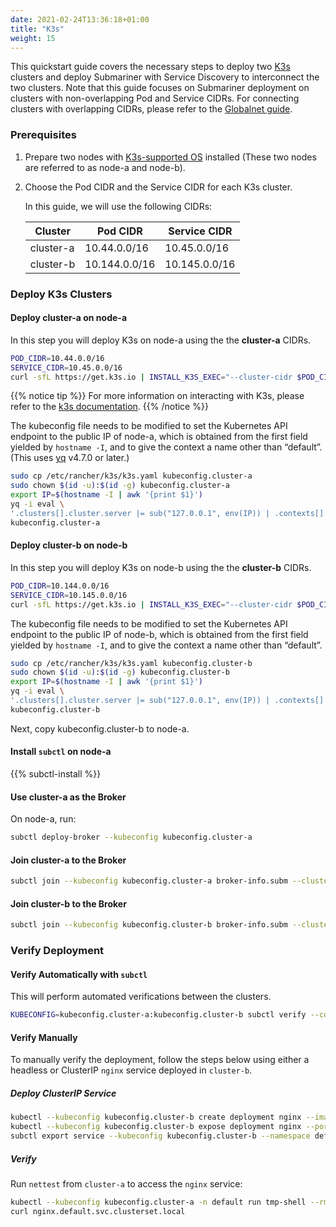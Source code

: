 ```yaml
---
date: 2021-02-24T13:36:18+01:00
title: "K3s"
weight: 15
---
```


This quickstart guide covers the necessary steps to deploy two [K3s](https://k3s.io/) clusters
and deploy Submariner with Service Discovery to interconnect the two clusters. Note that this
guide focuses on Submariner deployment on clusters with non-overlapping Pod and Service CIDRs.
For connecting clusters with overlapping CIDRs, please refer to the
[Globalnet guide](../../architecture/globalnet/).

### Prerequisites

1. Prepare two nodes with
[K3s-supported OS](https://rancher.com/docs/k3s/latest/en/installation/installation-requirements/#operating-systems)
installed (These two nodes are referred to as node-a and node-b).
2. Choose the Pod CIDR and the Service CIDR for each K3s cluster.

    In this guide, we will use the following CIDRs:

    | Cluster   | Pod CIDR     | Service CIDR |
    |-----------|--------------|--------------|
    | cluster-a |10.44.0.0/16  |10.45.0.0/16  |
    | cluster-b |10.144.0.0/16 |10.145.0.0/16 |

### Deploy K3s Clusters

#### Deploy cluster-a on node-a

In this step you will deploy K3s on node-a using the the **cluster-a** CIDRs.

```bash
POD_CIDR=10.44.0.0/16
SERVICE_CIDR=10.45.0.0/16
curl -sfL https://get.k3s.io | INSTALL_K3S_EXEC="--cluster-cidr $POD_CIDR --service-cidr $SERVICE_CIDR" sh -s -
```

{{% notice tip %}}
For more information on interacting with K3s, please refer to the [k3s documentation](https://rancher.com/docs/k3s/latest/en/quick-start/).
{{% /notice %}}

The kubeconfig file needs to be modified to set the Kubernetes API endpoint to the public IP of node-a,
which is obtained from the first field yielded by `hostname -I`, and to give the context a name other
than “default”. (This uses [yq](https://github.com/mikefarah/yq/) v4.7.0 or later.)

```bash
sudo cp /etc/rancher/k3s/k3s.yaml kubeconfig.cluster-a
sudo chown $(id -u):$(id -g) kubeconfig.cluster-a
export IP=$(hostname -I | awk '{print $1}')
yq -i eval \
'.clusters[].cluster.server |= sub("127.0.0.1", env(IP)) | .contexts[].name = "cluster-a" | .current-context = "cluster-a"' \
kubeconfig.cluster-a
```

#### Deploy cluster-b on node-b

In this step you will deploy K3s on node-b using the the **cluster-b** CIDRs.

```bash
POD_CIDR=10.144.0.0/16
SERVICE_CIDR=10.145.0.0/16
curl -sfL https://get.k3s.io | INSTALL_K3S_EXEC="--cluster-cidr $POD_CIDR --service-cidr $SERVICE_CIDR" sh -s -
```

The kubeconfig file needs to be modified to set the Kubernetes API endpoint to the public IP of node-b,
which is obtained from the first field yielded by `hostname -I`, and to give the context a name other
than “default”.

```bash
sudo cp /etc/rancher/k3s/k3s.yaml kubeconfig.cluster-b
sudo chown $(id -u):$(id -g) kubeconfig.cluster-b
export IP=$(hostname -I | awk '{print $1}')
yq -i eval \
'.clusters[].cluster.server |= sub("127.0.0.1", env(IP)) | .contexts[].name = "cluster-b" | .current-context = "cluster-b"' \
kubeconfig.cluster-b
```

Next, copy kubeconfig.cluster-b to node-a.

#### Install `subctl` on node-a

{{% subctl-install %}}

#### Use cluster-a as the Broker

On node-a, run:

```bash
subctl deploy-broker --kubeconfig kubeconfig.cluster-a
```

#### Join cluster-a to the Broker

```bash
subctl join --kubeconfig kubeconfig.cluster-a broker-info.subm --clusterid cluster-a --natt=false --clustercidr 10.44.0.0/16
```

#### Join cluster-b to the Broker

```bash
subctl join --kubeconfig kubeconfig.cluster-b broker-info.subm --clusterid cluster-b --natt=false --clustercidr 10.144.0.0/16
```

### Verify Deployment

#### Verify Automatically with `subctl`

This will perform automated verifications between the clusters.

<!-- markdownlint-disable line-length -->
```bash
KUBECONFIG=kubeconfig.cluster-a:kubeconfig.cluster-b subctl verify --context cluster-a --tocontext cluster-b --only service-discovery,connectivity --verbose
```
<!-- markdownlint-enable line-length -->

#### Verify Manually

To manually verify the deployment, follow the steps below using either a headless or ClusterIP `nginx` service deployed in `cluster-b`.

##### Deploy ClusterIP Service

```bash
kubectl --kubeconfig kubeconfig.cluster-b create deployment nginx --image=nginx
kubectl --kubeconfig kubeconfig.cluster-b expose deployment nginx --port=80
subctl export service --kubeconfig kubeconfig.cluster-b --namespace default nginx
```

##### Verify

Run `nettest` from `cluster-a` to access the `nginx` service:

```bash
kubectl --kubeconfig kubeconfig.cluster-a -n default run tmp-shell --rm -i --tty --image quay.io/submariner/nettest -- /bin/bash
curl nginx.default.svc.clusterset.local
```
